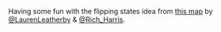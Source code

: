Having some fun with the flipping states idea from <a href="https://www.theguardian.com/us-news/2016/aug/28/swing-states-donald-trump-republican-democrat-polarization?CMP=share_btn_tw&utm_content=buffere8872&utm_medium=social&utm_source=twitter.com&utm_campaign=buffer">this map</a> by <a href="https://twitter.com/LaurenLeatherby">@LaurenLeatherby</a> & <a href="https://twitter.com/Rich_Harris">@Rich_Harris</a>.  